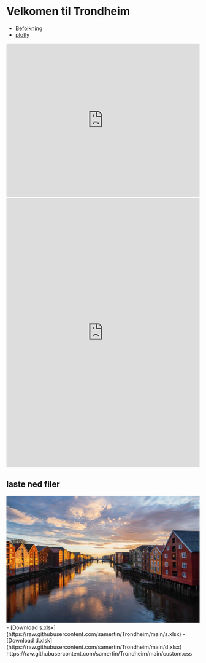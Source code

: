 # Velkomen til Trondheim
- [Befolkning](./Befolkning)
- [plotly](./plotly)
<!-- Copy and paste the embed code provided by YouTube here -->
<iframe width="100%" height="400" src="https://www.youtube.com/embed/q1_wXN4TaCk" frameborder="0" allow="accelerometer; autoplay; clipboard-write; encrypted-media; gyroscope; picture-in-picture" allowfullscreen></iframe>

<iframe width="100%" height="700" src="https://samertin.github.io/test/" frameborder="0"></iframe>

## laste ned filer
<img src="https://raw.githubusercontent.com/samertin/Trondheim/main/trondheim.jpg" alt="Trondheim">
- [Download s.xlsx](https://raw.githubusercontent.com/samertin/Trondheim/main/s.xlsx)
- [Download d.xlsk](https://raw.githubusercontent.com/samertin/Trondheim/main/d.xlsx)
https://raw.githubusercontent.com/samertin/Trondheim/main/custom.css
<link rel="stylesheet" type="text/css" href="https://raw.githubusercontent.com/samertin/Trondheim/main/custom.css">
